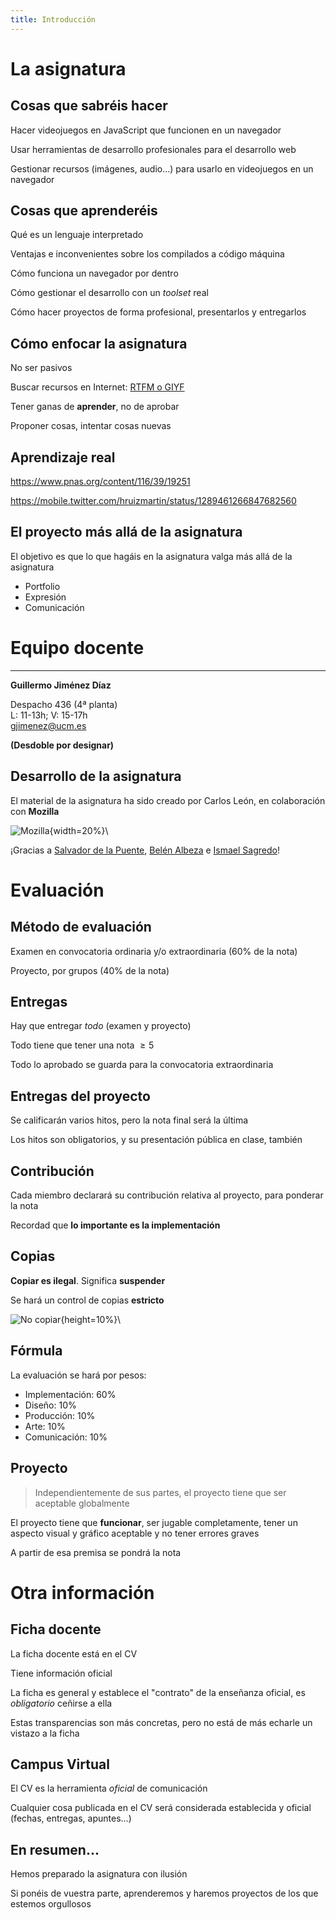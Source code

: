 ```yaml
---
title: Introducción
---
```


# La asignatura


## Cosas que sabréis hacer

Hacer videojuegos en JavaScript que funcionen en un navegador

Usar herramientas de desarrollo profesionales para el desarrollo web

Gestionar recursos (imágenes, audio...) para usarlo en videojuegos en un navegador


## Cosas que aprenderéis

Qué es un lenguaje interpretado

Ventajas e inconvenientes sobre los compilados a código máquina

Cómo funciona un navegador por dentro

Cómo gestionar el desarrollo con un *toolset* real

Cómo hacer proyectos de forma profesional, presentarlos y entregarlos


## Cómo enfocar la asignatura

No ser pasivos

Buscar recursos en Internet: [RTFM o GIYF](https://es.wikipedia.org/wiki/GIYF)

Tener ganas de **aprender**, no de aprobar

Proponer cosas, intentar cosas nuevas

<!-- [Soltar sermón motivador]{.fragment} -->


## Aprendizaje real

<https://www.pnas.org/content/116/39/19251>

<https://mobile.twitter.com/hruizmartin/status/1289461266847682560>

## El proyecto más allá de la asignatura

El objetivo es que lo que hagáis en la asignatura valga más allá de la asignatura

- Portfolio
- Expresión
- Comunicación



# Equipo docente

---

**Guillermo Jiménez Díaz**

Despacho 436 (4ª planta) \
L: 11-13h; V: 15-17h \
<gjimenez@ucm.es>

**(Desdoble por designar)**



## Desarrollo de la asignatura

El material de la asignatura ha sido creado por Carlos León, en colaboración con **Mozilla**

![Mozilla](mozilla.png){width=20%}\

¡Gracias a [Salvador de la Puente](https://es.linkedin.com/in/delapuente), [Belén Albeza](https://es.linkedin.com/in/belenalbeza) e [Ismael Sagredo](https://es.linkedin.com/in/ismael-sagredo-olivenza-b16b6937)!

# Evaluación

## Método de evaluación

Examen en convocatoria ordinaria y/o extraordinaria (60% de la nota)

Proyecto, por grupos (40% de la nota)


## Entregas

Hay que entregar *todo* (examen y proyecto)

Todo tiene que tener una nota $\geq 5$

Todo lo aprobado se guarda para la convocatoria extraordinaria


## Entregas del proyecto

Se calificarán varios hitos, pero la nota final será la última

Los hitos son obligatorios, y su presentación pública en clase, también

## Contribución

Cada miembro declarará su contribución relativa al proyecto, para ponderar la nota

Recordad que **lo importante es la implementación**


## Copias

**Copiar es ilegal**. Significa **suspender**

Se hará un control de copias **estricto**

![No copiar](no_copy.svg){height=10%}\


## Fórmula

La evaluación se hará por pesos:

- Implementación: 60%
- Diseño: 10%
- Producción: 10%
- Arte: 10%
- Comunicación: 10%

## Proyecto

> Independientemente de sus partes, el proyecto tiene que ser aceptable globalmente

El proyecto tiene que **funcionar**, ser jugable completamente, tener un aspecto visual y gráfico aceptable y no tener errores graves

A partir de esa premisa se pondrá la nota

# Otra información


## Ficha docente

La ficha docente está en el CV

Tiene información oficial

La ficha es general y establece el "contrato" de la enseñanza oficial, es *obligatorio* ceñirse a ella

Estas transparencias son más concretas, pero no está de más echarle un vistazo a la ficha


## Campus Virtual

El CV es la herramienta *oficial* de comunicación

Cualquier cosa publicada en el CV será considerada establecida y oficial (fechas, entregas, apuntes...)


## En resumen...

Hemos preparado la asignatura con ilusión

Si ponéis de vuestra parte, aprenderemos y haremos proyectos de los que estemos orgullosos

